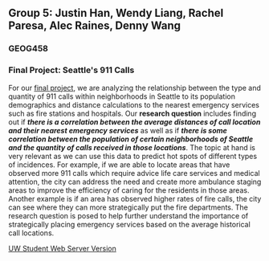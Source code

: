 ## Group 5: Justin Han, Wendy Liang, Rachel Paresa, Alec Raines, Denny Wang
### GEOG458
### Final Project: Seattle's 911 Calls
For our [final project](https://wliang25.shinyapps.io/final-project/), we are analyzing the relationship between the type and quantity of 911 calls within neighborhoods in Seattle to its population demographics and distance calculations to the nearest emergency services such as fire stations and hospitals. Our **research question** includes finding out if **_there is a correlation between the average distances of call location and their nearest emergency services_** as well as if **_there is some correlation between the population of certain neighborhoods of Seattle and the quantity of calls received in those locations_**. The topic at hand is very relevant as we can use this data to predict hot spots of different types of incidences. For example, if we are able to locate areas that have observed more 911 calls which require advice life care services and medical attention, the city can address the need and create more ambulance staging areas to improve the efficiency of caring for the residents in those areas. Another example is if an area has observed higher rates of fire calls, the city can see where they can more strategically put the fire departments. The research question is posed to help further understand the importance of strategically placing emergency services based on the average historical call locations. 

[UW Student Web Server Version](http://students.washington.edu/dennyw/Seattle911Calls.html)
